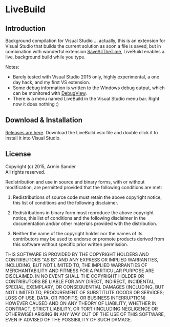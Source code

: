 # LiveBuild

## Introduction 

Background compilation for Visual Studio ... actually, this is an extension for Visual Studio that builds the current solution as soon a file is saved, but in combination with wonderful extension [SaveAllTheTime](https://visualstudiogallery.msdn.microsoft.com/ee676c7f-83e8-4ef8-87ab-22a95ae8f1d4), LiveBuild enables a live, background build while you type.

Notes:

- Barely tested with Visual Studio 2015 only, highly experimental, a one day hack, and my first VS extension.
- Some debug information is written to the Windows debug output, which can be monitored with [DebugView](https://technet.microsoft.com/en-us/sysinternals/debugview.aspx).
- There is a menu named LiveBuild in the Visual Studio menu bar. Right now it does nothing :)

## Download & Installation

[Releases are here](https://github.com/pragmatrix/LiveBuild/releases). Download the LiveBuild.vsix file and double click it to install it into Visual Studio.

## License

Copyright (c) 2015, Armin Sander  
All rights reserved.

Redistribution and use in source and binary forms, with or without modification, are permitted provided that the following conditions are met:

1. Redistributions of source code must retain the above copyright notice, this list of conditions and the following disclaimer.

2. Redistributions in binary form must reproduce the above copyright notice, this list of conditions and the following disclaimer in the documentation and/or other materials provided with the distribution.

3. Neither the name of the copyright holder nor the names of its contributors may be used to endorse or promote products derived from this software without specific prior written permission.

THIS SOFTWARE IS PROVIDED BY THE COPYRIGHT HOLDERS AND CONTRIBUTORS "AS IS" AND ANY EXPRESS OR IMPLIED WARRANTIES, INCLUDING, BUT NOT LIMITED TO, THE IMPLIED WARRANTIES OF MERCHANTABILITY AND FITNESS FOR A PARTICULAR PURPOSE ARE DISCLAIMED. IN NO EVENT SHALL THE COPYRIGHT HOLDER OR CONTRIBUTORS BE LIABLE FOR ANY DIRECT, INDIRECT, INCIDENTAL, SPECIAL, EXEMPLARY, OR CONSEQUENTIAL DAMAGES (INCLUDING, BUT NOT LIMITED TO, PROCUREMENT OF SUBSTITUTE GOODS OR SERVICES; LOSS OF USE, DATA, OR PROFITS; OR BUSINESS INTERRUPTION) HOWEVER CAUSED AND ON ANY THEORY OF LIABILITY, WHETHER IN CONTRACT, STRICT LIABILITY, OR TORT (INCLUDING NEGLIGENCE OR OTHERWISE) ARISING IN ANY WAY OUT OF THE USE OF THIS SOFTWARE, EVEN IF ADVISED OF THE POSSIBILITY OF SUCH DAMAGE.